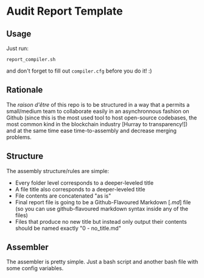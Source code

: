 # Audit Report Template

## Usage

Just run:

`report_compiler.sh`

and don't forget to fill out `compiler.cfg` before you do it! :)

## Rationale

The _raison d'être_ of this repo is to be structured in a way that a permits a small/medium team to collaborate easily in an asynchronnous fashion on Github (since this is the most used tool to host open-source codebases, the most common kind in the blockchain industry [Hurray to transparency!]) and at the same time ease time-to-assembly and decrease merging problems.

## Structure

The assembly structure/rules are simple:

* Every folder level corresponds to a deeper-leveled title
* A file title also corresponds to a deeper-leveled title
* File contents are concatenated "as is"
* Final report file is going to be a Github-Flavoured Markdown [_.md_] file (so you can use github-flavoured markdown syntax inside any of the files)
* Files that produce no new title but instead only output their contents should be named exactly "0 - no_title.md"

## Assembler

The assembler is pretty simple. Just a bash script and another bash file with some config variables.